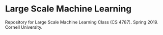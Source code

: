 # Large Scale Machine Learning 
Repository for Large Scale Machine Learning Class (CS 4787). Spring 2019. Cornell University.  
